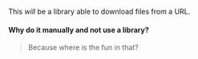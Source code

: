This *will* be a library able to download files from a URL. 
  

#### Why do it manually and not use a library? 

> Because where is the fun in that?

